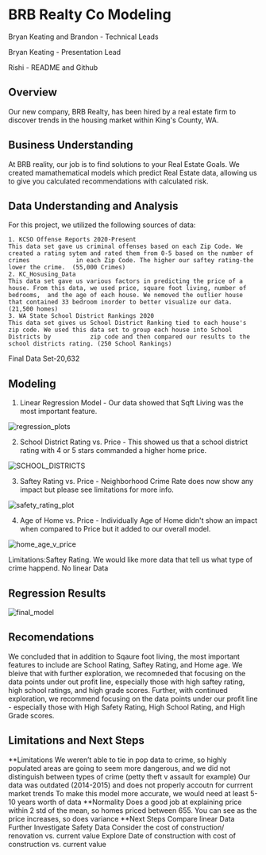 # BRB Realty Co Modeling

Bryan Keating and Brandon - Technical Leads

Bryan Keating - Presentation Lead 

Rishi - README and Github

## Overview
Our new company, BRB Realty, has been hired by a real estate firm to discover trends in the housing market within King's County, WA. 
    

    
## Business Understanding
At BRB reality, our job is to find solutions to your Real Estate Goals.  We created mamathematical models which predict Real Estate data, allowing us to give you calculated recommendations with calculated risk. 


## Data Understanding and Analysis
For this project, we utilized the following sources of data:
    
    1. KCSO Offense Reports 2020-Present 
    This data set gave us criminal offenses based on each Zip Code. We created a rating sytem and rated them from 0-5 based on the number of crimes             in each Zip Code. The higher our saftey rating-the lower the crime.  (55,000 Crimes)
    2. KC_Hosusing_Data
    This data set gave us various factors in predicting the price of a house. From this data, we used price, square foot living, number of bedrooms,  and the age of each house. We nemoved the outlier house that contained 33 bedroom inorder to better visualize our data. (21,500 homes)
    3. WA State School District Rankings 2020
    This data set gives us School District Ranking tied to each house's zip code. We used this data set to group each house into School Districts by           zip code and then compared our results to the school districts rating. (250 School Rankings)

Final Data Set-20,632

## Modeling
1. Linear Regression Model - Our data showed that Sqft Living was the most important feature. 

![regression_plots](https://user-images.githubusercontent.com/103067635/168381942-1e6b0982-3c15-4583-b2c0-bcba6fbac29b.png)


2. School District Rating vs. Price - This showed us that a school district rating with 4 or 5 stars commanded a higher home price. 

![SCHOOL_DISTRICTS](https://user-images.githubusercontent.com/103067635/168381493-28ce54e6-22de-4e75-96c4-e8a7391ed1f3.png)


3. Saftey Rating vs. Price - Neighborhood Crime Rate does now show any impact but please see limitations for more info. 

![safety_rating_plot](https://user-images.githubusercontent.com/103067635/168381424-0ea11683-f762-44e1-9181-5c82ca008868.png)

4. Age of Home vs. Price - Individually Age of Home didn't show an impact when compared to Price but it added to our overall model. 

![home_age_v_price](https://user-images.githubusercontent.com/103067635/168381400-4b86b7c0-907d-47a9-b3f7-99999a063483.png)




Limitations:Saftey Rating. We would like more data that tell us what type of crime happend.
No linear Data
## Regression Results

![final_model](https://user-images.githubusercontent.com/103067635/168381153-defec933-0e10-4cfa-af93-f3021d46dcf0.png)



## Recomendations
We concluded that in addition to Sqaure foot living, the most important features to include are School Rating, Saftey Rating, and Home age. We bleive that with further exploration, we recomneded that focusing on the data points under out profit line, especially those with high saftey rating, high school ratings, and high grade scores. Further, with continued exploration, we recommend focusing on the data points under our profit line - especially those with High Safety Rating, High School Rating, and High Grade scores.


## Limitations and Next Steps

**Limitations
    We weren’t able to tie in pop data to crime, so highly populated areas are going to seem more dangerous, and we did not distinguish between types of crime (petty theft v assault for example)
    Our data was outdated (2014-2015) and does not properly accoutn for currrent market trends
    To make this model more accurate, we would need at least 5-10 years worth of data
**Normality
    Does a good job at explaining price within 2 std of the mean, so homes priced between 655. You can see as the price increases, so does variance
**Next Steps
    Compare linear Data
    Further Investigate Safety Data
    Consider the cost of construction/ renovation vs. current value
    Explore Date of construction with cost of construction vs. current value
